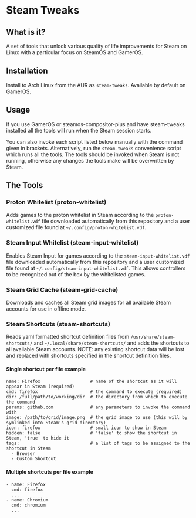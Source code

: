 # Steam Tweaks

## What is it?
A set of tools that unlock various quality of life improvements for Steam on Linux with a particular focus on SteamOS and GamerOS.

## Installation
Install to Arch Linux from the AUR as `steam-tweaks`. Available by default on GamerOS.

## Usage
If you use GamerOS or steamos-compositor-plus and have steam-tweaks installed all the tools will run when the Steam session starts.

You can also invoke each script listed below manually with the command given in brackets. Alternatively, run the `steam-tweaks` convenience script which runs all the tools. The tools should be invoked when Steam is not running, otherwise any changes the tools make will be overwritten by Steam.

## The Tools
### Proton Whitelist (proton-whitelist)
Adds games to the proton whitelist in Steam according to the `proton-whitelist.vdf` file downloaded automatically from this repository and a user customized file found at `~/.config/proton-whitelist.vdf`.

### Steam Input Whitelist (steam-input-whitelist)
Enables Steam Input for games according to the `steam-input-whitelist.vdf` file downloaded automatically from this repository and a user customized file found at `~/.config/steam-input-whitelist.vdf`. This allows controllers to be recognized out of the box by the whitelisted games.

### Steam Grid Cache (steam-grid-cache)
Downloads and caches all Steam grid images for all available Steam accounts for use in offline mode.

### Steam Shortcuts (steam-shortcuts)
Reads yaml formatted shortcut definition files from `/usr/share/steam-shortcuts/` and `~/.local/share/steam-shortcuts/` and adds the shortcuts to all available Steam accounts.
NOTE: any existing shortcut data will be lost and replaced with shortcuts specified in the shortcut definition files.

#### Single shortcut per file example
```
name: Firefox                   # name of the shortcut as it will appear in Steam (required)
cmd: firefox                    # the command to execute (required)
dir: /full/path/to/working/dir  # the directory from which to execute the command
params: github.com              # any parameters to invoke the command with
image: /path/to/grid/image.png  # the grid image to use (this will by symlinked into Steam's grid directory)
icon: firefox                   # small icon to show in Steam
hidden: false                   # 'false' to show the shortcut in Steam, 'true' to hide it
tags:                           # a list of tags to be assigned to the shortcut in Steam
  - Browser
  - Custom Shortcut
```

#### Multiple shortcuts per file example
```
- name: Firefox
  cmd: firefox
  ...
- name: Chromium
  cmd: chromium
  ...
```
